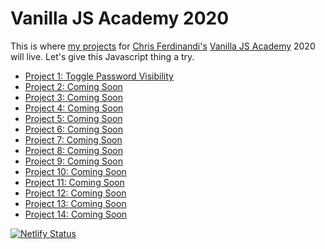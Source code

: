 # Vanilla JS Academy 2020

This is where [my projects](https://vanillajs-academy-2020-ximenavf.netlify.com) for [Chris Ferdinandi's](https://gomakethings.com/) [Vanilla JS Academy](https://vanillajsacademy.com/) 2020 will live. Let's give this Javascript thing a try.

-   [Project 1: Toggle Password Visibility](https://vanillajs-academy-2020-ximenavf.netlify.com/1-project-one/)
-   [Project 2: Coming Soon](https://vanillajs-academy-2020-ximenavf.netlify.com/2-project-two/)
-   [Project 3: Coming Soon](https://vanillajs-academy-2020-ximenavf.netlify.com/3-project-three/)
-   [Project 4: Coming Soon](https://vanillajs-academy-2020-ximenavf.netlify.com/4-project-four/)
-   [Project 5: Coming Soon](https://vanillajs-academy-2020-ximenavf.netlify.com/5-project-five/)
-   [Project 6: Coming Soon](https://vanillajs-academy-2020-ximenavf.netlify.com/6-project-six/)
-   [Project 7: Coming Soon](https://vanillajs-academy-2020-ximenavf.netlify.com/7-project-seven/)
-   [Project 8: Coming Soon](https://vanillajs-academy-2020-ximenavf.netlify.com/8-project-eight/)
-   [Project 9: Coming Soon](https://vanillajs-academy-2020-ximenavf.netlify.com/9-project-nine/)
-   [Project 10: Coming Soon](https://vanillajs-academy-2020-ximenavf.netlify.com/10-project-ten/)
-   [Project 11: Coming Soon](https://vanillajs-academy-2020-ximenavf.netlify.com/11-project-eleven/)
-   [Project 12: Coming Soon](https://vanillajs-academy-2020-ximenavf.netlify.com/12-project-twelve/)
-   [Project 13: Coming Soon](https://vanillajs-academy-2020-ximenavf.netlify.com/13-project-thirteen/)
-   [Project 14: Coming Soon](https://vanillajs-academy-2020-ximenavf.netlify.com/14-project-fourteen/)


[![Netlify Status](https://api.netlify.com/api/v1/badges/e3884530-4ed5-4882-86d8-b961947f2017/deploy-status)](https://app.netlify.com/sites/vanillajs-academy-2020-ximenavf/deploys)